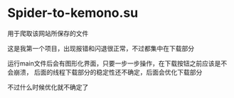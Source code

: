# Spider-to-kemono.su
用于爬取该网站所保存的文件

这是我第一个项目，出现报错和闪退很正常，不过都集中在下载部分

运行main文件后会有图形化界面，只要一步一步操作，在下载按钮之前应该是不会崩溃，
后面的线程下载部分的稳定性还不确定，后面会优化下载部分

不过什么时候优化就不确定了
